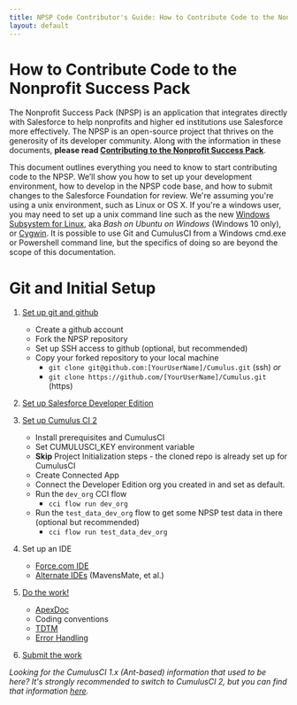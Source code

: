 ```yaml
---
title: NPSP Code Contributor's Guide: How to Contribute Code to the Nonprofit Success Pack
layout: default
---
```

# How to Contribute Code to the Nonprofit Success Pack

The Nonprofit Success Pack (NPSP) is an application that integrates directly with Salesforce to help nonprofits and higher ed institutions use Salesforce more effectively. The NPSP is an open-source project that thrives on the generosity of its developer community. Along with the information in these documents, **please read [Contributing to the Nonprofit Success Pack](http://www.salesforce.org/help/contribute-nonprofit-success-pack/)**. 

This document outlines everything you need to know to start contributing code to the NPSP. We’ll show you how to set up your development environment, how to develop in the NPSP code base, and how to submit changes to the Salesforce Foundation for review. We're assuming you're using a unix environment, such as Linux or OS X. If you're a windows user, you may need to set up a unix command line such as the new [Windows Subsystem for Linux](https://msdn.microsoft.com/en-us/commandline/wsl/about), aka *Bash on Ubuntu on Windows* (Windows 10 only), or [Cygwin](https://www.cygwin.com/). It is possible to use Git and CumulusCI from a Windows cmd.exe or Powershell command line, but the specifics of doing so are beyond the scope of this documentation. 

# Git and Initial Setup

1.  [Set up git and github](Github.html)
    - Create a github account
    - Fork the NPSP repository
    - Set up SSH access to github (optional, but recommended)
    - Copy your forked repository to your local machine
        - ```git clone git@github.com:[YourUserName]/Cumulus.git``` (ssh) *or*
        - ```git clone https://github.com/[YourUserName]/Cumulus.git``` (https) 
2. [Set up Salesforce Developer Edition](Developer-Edition-Salesforce-Instance.html)
3. [Set up Cumulus CI 2](http://cumulusci.readthedocs.io/en/latest/tutorial.html)
    - Install prerequisites and CumulusCI
    - Set CUMULUSCI_KEY environment variable
    - **Skip** Project Initialization steps - the cloned repo is already set up for CumulusCI
    - Create Connected App
    - Connect the Developer Edition org you created in and set as default.
    - Run the ```dev_org``` CCI flow
        - ```cci flow run dev_org```
    - Run the ```test_data_dev_org``` flow to get some NPSP test data in there (optional but recommended)
        - ```cci flow run test_data_dev_org```
4. Set up an IDE
    - [Force.com IDE](Force.com-IDE-Setup.html)
    - [Alternate IDEs](Alternate-IDEs.html) (MavensMate, et al.)
5. [Do the work!](Do-the-Work.html)
    - [ApexDoc](http://developer.salesforcefoundation.org/Cumulus/ApexDocumentation/)
    - Coding conventions
    - [TDTM](http://developer.salesforcefoundation.org/index.html#blog/post/2014/11/24/table-driven-trigger-management.html)
    - [Error Handling](http://developer.salesforcefoundation.org/index.html#blog/post/2015/02/03/how-npsp-does-error-handling-on-salesforce.html)

5. [Submit the work](Submit-Your-Feature.html)

_Looking for the CumulusCI 1.x (Ant-based) information that used to be here? It's strongly recommended to switch to CumulusCI 2, but you can find that information [here](Legacy-CumulusCI.html)._ 
